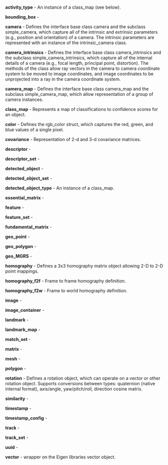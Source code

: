 **activity_type** - An instance of a class_map (see below).

**bounding_box** - 

**camera** - Defines the interface base class camera and the subclass simple_camera, which capture all of the intrinsic and extrinsic parameters (e.g., position and orientation) of a camera. The intrinsic parameters are represented with an instance of the intrinsic_camera class.

**camera_intrinsics** - Defines the interface base class camera_intrinsics and the subclass simple_camera_intrinsics, which capture all of the internal details of a camera (e.g., focal length, principal point, distortion). The methods of the class allow ray vectors in the camera to camera coordinate system to be moved to image coordinates, and image coordinates to be unprojected into a ray in the camera coordinate system.

**camera_map** - Defines the interface base class camera_map and the subclass simple_camera_map, which allow representation of a group of camera instances.

**class_map** - Represents a map of classifications to confidence scores for an object.

**color** - Defines the rgb_color struct, which captures the red, green, and blue values of a single pixel.

**covariance** - Representation of 2-d and 3-d covariance matrices.

**descriptor** - 

**descriptor_set** - 

**detected_object** - 

**detected_object_set** - 

**detected_object_type** - An instance of a class_map.

**essential_matrix** - 

**feature** - 

**feature_set** - 

**fundamental_matrix** - 

**geo_point** - 

**geo_polygon** - 

**geo_MGRS** - 

**homography** - Defines a 3x3 homography matrix object allowing 2-D to 2-D point mappings.

**homography_f2f** - Frame to frame homography definition.

**homography_f2w** - Frame to world homography definition.

**image** - 

**image_container** - 

**landmark** - 

**landmark_map** - 

**match_set** - 

**matrix** - 

**mesh** - 

**polygon** - 

**rotation** - Defines a rotation object, which can operate on a vector or other rotation object. Supports conversions between types: quaternion (native internal format), axis/angle, yaw/pitch/roll, direction cosine matrix.

**similarity** - 

**timestamp** - 

**timestamp_config** - 

**track** - 

**track_set** - 

**uuid** - 

**vector** - wrapper on the Eigen libraries vector object.
